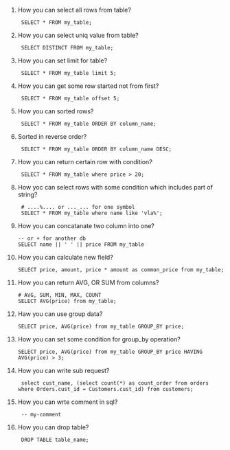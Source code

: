 1. How you can select all rows from table?
    
        SELECT * FROM my_table;
3. How you can select uniq value from table?
        
        SELECT DISTINCT FROM my_table;
4. How you can set limit for table?
        
        SELECT * FROM my_table limit 5;
5. How you can get some row started not from first?
        
        SELECT * FROM my_table offset 5;
6. How you can sorted rows?
        
        SELECT * FROM my_table ORDER BY column_name;
7. Sorted in reverse order?
        
        SELECT * FROM my_table ORDER BY column_name DESC;
8. How you can return certain row with condition?
        
        SELECT * FROM my_table where price > 20;
9. How yoc can select rows with some condition which includes part of string?
        
        # ....%.... or ..._... for one symbol
        SELECT * FROM my_table where name like 'vla%';
        
10. How you can concatanate two column into one?

        -- or + for another db
        SELECT name || ' ' || price FROM my_table
11. How you can calculate new field?
        
        SELECT price, amount, price * amount as common_price from my_table;
12. How you can return AVG, OR SUM from columns?
        
        # AVG, SUM, MIN, MAX, COUNT
        SELECT AVG(price) from my_table;
13. Haw you can use group data?

        SELECT price, AVG(price) from my_table GROUP_BY price;
14. How you can set some condition for group_by operation?
        
        SELECT price, AVG(price) from my_table GROUP_BY price HAVING AVG(price) > 3;
15. How you can write sub request?
        
         select cust_name, (select count(*) as count_order from orders where Orders.cust_id = Customers.cust_id) from customers;
6. How you can wrte comment in sql?
        
        -- my-comment
2. How you can drop table?
        
        DROP TABLE table_name;
        
